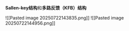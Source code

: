 **Sallen-key结构**和**多路反馈（KFB）结构**

![[Pasted image 20250722143835.png]]
![[Pasted image 20250722144956.png]]
	